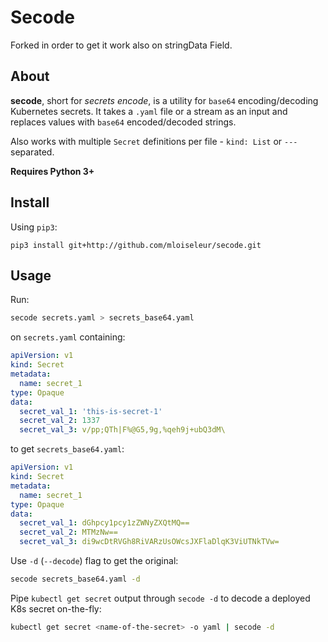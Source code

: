 # Secode

Forked in order to get it work also on stringData Field.

## About
**secode**, short for _secrets encode_, is a utility for `base64` encoding/decoding Kubernetes secrets.
It takes a `.yaml` file or a stream as an input and replaces values with `base64` encoded/decoded strings.

Also works with multiple `Secret` definitions per file - `kind: List` or  `---` separated.

**Requires Python 3+**

## Install

Using `pip3`:

`pip3 install git+http://github.com/mloiseleur/secode.git`

## Usage

Run:

```bash
secode secrets.yaml > secrets_base64.yaml
```

on `secrets.yaml` containing:

```yaml
apiVersion: v1
kind: Secret
metadata:
  name: secret_1
type: Opaque
data:
  secret_val_1: 'this-is-secret-1'
  secret_val_2: 1337
  secret_val_3: v/pp;QTh|F%@G5,9g,%qeh9j+ubQ3dM\
```

to get `secrets_base64.yaml`:

```yaml
apiVersion: v1
kind: Secret
metadata:
  name: secret_1
type: Opaque
data:
  secret_val_1: dGhpcy1pcy1zZWNyZXQtMQ==
  secret_val_2: MTMzNw==
  secret_val_3: di9wcDtRVGh8RiVARzUsOWcsJXFlaDlqK3ViUTNkTVw=
```

Use `-d` (`--decode`) flag to get the original:

```bash
secode secrets_base64.yaml -d
```

Pipe `kubectl get secret` output through `secode -d` to decode a deployed K8s secret on-the-fly:

```bash
kubectl get secret <name-of-the-secret> -o yaml | secode -d
```
